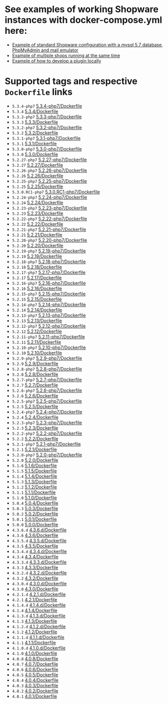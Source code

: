 # See examples of working Shopware instances with docker-compose.yml here:
- [Example of standard Shopware configuration with a mysql 5.7 database, PhpMyAdmin and mail emulator](https://github.com/dnhsoft/sw-docker-demo/blob/master/04-shopware-db-pma-cron-mail/docker-compose.yml) 
- [Example of multiple shops running at the same time](https://github.com/dnhsoft/sw-docker-demo/blob/master/05-multishops/docker-compose.yml)
- [Example of how to develop a plugin locally](https://github.com/dnhsoft/sw-docker-demo/tree/master/06-develop-a-plugin)

# Supported tags and respective `Dockerfile` links
- `5.3.4-php7` [5.3.4-php7/Dockerfile](https://github.com/dnhsoft/docker-shopware/blob/5.3.4-php7/Dockerfile)
- `5.3.4` [5.3.4/Dockerfile](https://github.com/dnhsoft/docker-shopware/blob/5.3.4/Dockerfile)
- `5.3.3-php7` [5.3.3-php7/Dockerfile](https://github.com/dnhsoft/docker-shopware/blob/5.3.3-php7/Dockerfile)
- `5.3.3` [5.3.3/Dockerfile](https://github.com/dnhsoft/docker-shopware/blob/5.3.3/Dockerfile)
- `5.3.2-php7` [5.3.2-php7/Dockerfile](https://github.com/dnhsoft/docker-shopware/blob/5.3.2-php7/Dockerfile)
- `5.3.2` [5.3.2/Dockerfile](https://github.com/dnhsoft/docker-shopware/blob/5.3.2/Dockerfile)
- `5.3.1-php7` [5.3.1-php7/Dockerfile](https://github.com/dnhsoft/docker-shopware/blob/5.3.1-php7/Dockerfile)
- `5.3.1` [5.3.1/Dockerfile](https://github.com/dnhsoft/docker-shopware/blob/5.3.1/Dockerfile)
- `5.3.0-php7` [5.3.0-php7/Dockerfile](https://github.com/dnhsoft/docker-shopware/blob/5.3.0-php7/Dockerfile)
- `5.3.0` [5.3.0/Dockerfile](https://github.com/dnhsoft/docker-shopware/blob/5.3.0/Dockerfile)
- `5.2.27-php7` [5.2.27-php7/Dockerfile](https://github.com/dnhsoft/docker-shopware/blob/5.2.27-php7/Dockerfile)
- `5.2.27` [5.2.27/Dockerfile](https://github.com/dnhsoft/docker-shopware/blob/5.2.27/Dockerfile)
- `5.2.26-php7` [5.2.26-php7/Dockerfile](https://github.com/dnhsoft/docker-shopware/blob/5.2.26-php7/Dockerfile)
- `5.2.26` [5.2.26/Dockerfile](https://github.com/dnhsoft/docker-shopware/blob/5.2.26/Dockerfile)
- `5.2.25-php7` [5.2.25-php7/Dockerfile](https://github.com/dnhsoft/docker-shopware/blob/5.2.25-php7/Dockerfile)
- `5.2.25` [5.2.25/Dockerfile](https://github.com/dnhsoft/docker-shopware/blob/5.2.25/Dockerfile)
- `5.3.0.RC1-php7` [5.3.0.RC1-php7/Dockerfile](https://github.com/dnhsoft/docker-shopware/blob/5.3.0.RC1-php7/Dockerfile)
- `5.2.24-php7` [5.2.24-php7/Dockerfile](https://github.com/dnhsoft/docker-shopware/blob/5.2.24-php7/Dockerfile)
- `5.2.24` [5.2.24/Dockerfile](https://github.com/dnhsoft/docker-shopware/blob/5.2.24/Dockerfile)
- `5.2.23-php7` [5.2.23-php7/Dockerfile](https://github.com/dnhsoft/docker-shopware/blob/5.2.23-php7/Dockerfile)
- `5.2.23` [5.2.23/Dockerfile](https://github.com/dnhsoft/docker-shopware/blob/5.2.23/Dockerfile)
- `5.2.22-php7` [5.2.22-php7/Dockerfile](https://github.com/dnhsoft/docker-shopware/blob/5.2.22-php7/Dockerfile)
- `5.2.22` [5.2.22/Dockerfile](https://github.com/dnhsoft/docker-shopware/blob/5.2.22/Dockerfile)
- `5.2.21-php7` [5.2.21-php7/Dockerfile](https://github.com/dnhsoft/docker-shopware/blob/5.2.21-php7/Dockerfile)
- `5.2.21` [5.2.21/Dockerfile](https://github.com/dnhsoft/docker-shopware/blob/5.2.21/Dockerfile)
- `5.2.20-php7` [5.2.20-php7/Dockerfile](https://github.com/dnhsoft/docker-shopware/blob/5.2.20-php7/Dockerfile)
- `5.2.20` [5.2.20/Dockerfile](https://github.com/dnhsoft/docker-shopware/blob/5.2.20/Dockerfile)
- `5.2.19-php7` [5.2.19-php7/Dockerfile](https://github.com/dnhsoft/docker-shopware/blob/5.2.19-php7/Dockerfile)
- `5.2.19` [5.2.19/Dockerfile](https://github.com/dnhsoft/docker-shopware/blob/5.2.19/Dockerfile)
- `5.2.18-php7` [5.2.18-php7/Dockerfile](https://github.com/dnhsoft/docker-shopware/blob/5.2.18-php7/Dockerfile)
- `5.2.18` [5.2.18/Dockerfile](https://github.com/dnhsoft/docker-shopware/blob/5.2.18/Dockerfile)
- `5.2.17-php7` [5.2.17-php7/Dockerfile](https://github.com/dnhsoft/docker-shopware/blob/5.2.17-php7/Dockerfile)
- `5.2.17` [5.2.17/Dockerfile](https://github.com/dnhsoft/docker-shopware/blob/5.2.17/Dockerfile)
- `5.2.16-php7` [5.2.16-php7/Dockerfile](https://github.com/dnhsoft/docker-shopware/blob/5.2.16-php7/Dockerfile)
- `5.2.16` [5.2.16/Dockerfile](https://github.com/dnhsoft/docker-shopware/blob/5.2.16/Dockerfile)
- `5.2.15-php7` [5.2.15-php7/Dockerfile](https://github.com/dnhsoft/docker-shopware/blob/5.2.15-php7/Dockerfile)
- `5.2.15` [5.2.15/Dockerfile](https://github.com/dnhsoft/docker-shopware/blob/5.2.15/Dockerfile)
- `5.2.14-php7` [5.2.14-php7/Dockerfile](https://github.com/dnhsoft/docker-shopware/blob/5.2.14-php7/Dockerfile)
- `5.2.14` [5.2.14/Dockerfile](https://github.com/dnhsoft/docker-shopware/blob/5.2.14/Dockerfile)
- `5.2.13-php7` [5.2.13-php7/Dockerfile](https://github.com/dnhsoft/docker-shopware/blob/5.2.13-php7/Dockerfile)
- `5.2.13` [5.2.13/Dockerfile](https://github.com/dnhsoft/docker-shopware/blob/5.2.13/Dockerfile)
- `5.2.12-php7` [5.2.12-php7/Dockerfile](https://github.com/dnhsoft/docker-shopware/blob/5.2.12-php7/Dockerfile)
- `5.2.12` [5.2.12/Dockerfile](https://github.com/dnhsoft/docker-shopware/blob/5.2.12/Dockerfile)
- `5.2.11-php7` [5.2.11-php7/Dockerfile](https://github.com/dnhsoft/docker-shopware/blob/5.2.11-php7/Dockerfile)
- `5.2.11` [5.2.11/Dockerfile](https://github.com/dnhsoft/docker-shopware/blob/5.2.11/Dockerfile)
- `5.2.10-php7` [5.2.10-php7/Dockerfile](https://github.com/dnhsoft/docker-shopware/blob/5.2.10-php7/Dockerfile)
- `5.2.10` [5.2.10/Dockerfile](https://github.com/dnhsoft/docker-shopware/blob/5.2.10/Dockerfile)
- `5.2.9-php7` [5.2.9-php7/Dockerfile](https://github.com/dnhsoft/docker-shopware/blob/5.2.9-php7/Dockerfile)
- `5.2.9` [5.2.9/Dockerfile](https://github.com/dnhsoft/docker-shopware/blob/5.2.9/Dockerfile)
- `5.2.8-php7` [5.2.8-php7/Dockerfile](https://github.com/dnhsoft/docker-shopware/blob/5.2.8-php7/Dockerfile)
- `5.2.8` [5.2.8/Dockerfile](https://github.com/dnhsoft/docker-shopware/blob/5.2.8/Dockerfile)
- `5.2.7-php7` [5.2.7-php7/Dockerfile](https://github.com/dnhsoft/docker-shopware/blob/5.2.7-php7/Dockerfile)
- `5.2.7` [5.2.7/Dockerfile](https://github.com/dnhsoft/docker-shopware/blob/5.2.7/Dockerfile)
- `5.2.6-php7` [5.2.6-php7/Dockerfile](https://github.com/dnhsoft/docker-shopware/blob/5.2.6-php7/Dockerfile)
- `5.2.6` [5.2.6/Dockerfile](https://github.com/dnhsoft/docker-shopware/blob/5.2.6/Dockerfile)
- `5.2.5-php7` [5.2.5-php7/Dockerfile](https://github.com/dnhsoft/docker-shopware/blob/5.2.5-php7/Dockerfile)
- `5.2.5` [5.2.5/Dockerfile](https://github.com/dnhsoft/docker-shopware/blob/5.2.5/Dockerfile)
- `5.2.4-php7` [5.2.4-php7/Dockerfile](https://github.com/dnhsoft/docker-shopware/blob/5.2.4-php7/Dockerfile)
- `5.2.4` [5.2.4/Dockerfile](https://github.com/dnhsoft/docker-shopware/blob/5.2.4/Dockerfile)
- `5.2.3-php7` [5.2.3-php7/Dockerfile](https://github.com/dnhsoft/docker-shopware/blob/5.2.3-php7/Dockerfile)
- `5.2.3` [5.2.3/Dockerfile](https://github.com/dnhsoft/docker-shopware/blob/5.2.3/Dockerfile)
- `5.2.2-php7` [5.2.2-php7/Dockerfile](https://github.com/dnhsoft/docker-shopware/blob/5.2.2-php7/Dockerfile)
- `5.2.2` [5.2.2/Dockerfile](https://github.com/dnhsoft/docker-shopware/blob/5.2.2/Dockerfile)
- `5.2.1-php7` [5.2.1-php7/Dockerfile](https://github.com/dnhsoft/docker-shopware/blob/5.2.1-php7/Dockerfile)
- `5.2.1` [5.2.1/Dockerfile](https://github.com/dnhsoft/docker-shopware/blob/5.2.1/Dockerfile)
- `5.2.0-php7` [5.2.0-php7/Dockerfile](https://github.com/dnhsoft/docker-shopware/blob/5.2.0-php7/Dockerfile)
- `5.2.0` [5.2.0/Dockerfile](https://github.com/dnhsoft/docker-shopware/blob/5.2.0/Dockerfile)
- `5.1.6` [5.1.6/Dockerfile](https://github.com/dnhsoft/docker-shopware/blob/5.1.6/Dockerfile)
- `5.1.5` [5.1.5/Dockerfile](https://github.com/dnhsoft/docker-shopware/blob/5.1.5/Dockerfile)
- `5.1.4` [5.1.4/Dockerfile](https://github.com/dnhsoft/docker-shopware/blob/5.1.4/Dockerfile)
- `5.1.3` [5.1.3/Dockerfile](https://github.com/dnhsoft/docker-shopware/blob/5.1.3/Dockerfile)
- `5.1.2` [5.1.2/Dockerfile](https://github.com/dnhsoft/docker-shopware/blob/5.1.2/Dockerfile)
- `5.1.1` [5.1.1/Dockerfile](https://github.com/dnhsoft/docker-shopware/blob/5.1.1/Dockerfile)
- `5.1.0` [5.1.0/Dockerfile](https://github.com/dnhsoft/docker-shopware/blob/5.1.0/Dockerfile)
- `5.0.4` [5.0.4/Dockerfile](https://github.com/dnhsoft/docker-shopware/blob/5.0.4/Dockerfile)
- `5.0.3` [5.0.3/Dockerfile](https://github.com/dnhsoft/docker-shopware/blob/5.0.3/Dockerfile)
- `5.0.2` [5.0.2/Dockerfile](https://github.com/dnhsoft/docker-shopware/blob/5.0.2/Dockerfile)
- `5.0.1` [5.0.1/Dockerfile](https://github.com/dnhsoft/docker-shopware/blob/5.0.1/Dockerfile)
- `5.0.0` [5.0.0/Dockerfile](https://github.com/dnhsoft/docker-shopware/blob/5.0.0/Dockerfile)
- `4.3.6.d` [4.3.6.d/Dockerfile](https://github.com/dnhsoft/docker-shopware/blob/4.3.6.d/Dockerfile)
- `4.3.6` [4.3.6/Dockerfile](https://github.com/dnhsoft/docker-shopware/blob/4.3.6/Dockerfile)
- `4.3.5.d` [4.3.5.d/Dockerfile](https://github.com/dnhsoft/docker-shopware/blob/4.3.5.d/Dockerfile)
- `4.3.5` [4.3.5/Dockerfile](https://github.com/dnhsoft/docker-shopware/blob/4.3.5/Dockerfile)
- `4.3.4.d` [4.3.4.d/Dockerfile](https://github.com/dnhsoft/docker-shopware/blob/4.3.4.d/Dockerfile)
- `4.3.4` [4.3.4/Dockerfile](https://github.com/dnhsoft/docker-shopware/blob/4.3.4/Dockerfile)
- `4.3.3.d` [4.3.3.d/Dockerfile](https://github.com/dnhsoft/docker-shopware/blob/4.3.3.d/Dockerfile)
- `4.3.3` [4.3.3/Dockerfile](https://github.com/dnhsoft/docker-shopware/blob/4.3.3/Dockerfile)
- `4.3.2.d` [4.3.2.d/Dockerfile](https://github.com/dnhsoft/docker-shopware/blob/4.3.2.d/Dockerfile)
- `4.3.2` [4.3.2/Dockerfile](https://github.com/dnhsoft/docker-shopware/blob/4.3.2/Dockerfile)
- `4.3.0.d` [4.3.0.d/Dockerfile](https://github.com/dnhsoft/docker-shopware/blob/4.3.0.d/Dockerfile)
- `4.3.0` [4.3.0/Dockerfile](https://github.com/dnhsoft/docker-shopware/blob/4.3.0/Dockerfile)
- `4.2.1.d` [4.2.1.d/Dockerfile](https://github.com/dnhsoft/docker-shopware/blob/4.2.1.d/Dockerfile)
- `4.2.1` [4.2.1/Dockerfile](https://github.com/dnhsoft/docker-shopware/blob/4.2.1/Dockerfile)
- `4.1.4.d` [4.1.4.d/Dockerfile](https://github.com/dnhsoft/docker-shopware/blob/4.1.4.d/Dockerfile)
- `4.1.4` [4.1.4/Dockerfile](https://github.com/dnhsoft/docker-shopware/blob/4.1.4/Dockerfile)
- `4.1.3.d` [4.1.3.d/Dockerfile](https://github.com/dnhsoft/docker-shopware/blob/4.1.3.d/Dockerfile)
- `4.1.3` [4.1.3/Dockerfile](https://github.com/dnhsoft/docker-shopware/blob/4.1.3/Dockerfile)
- `4.1.2.d` [4.1.2.d/Dockerfile](https://github.com/dnhsoft/docker-shopware/blob/4.1.2.d/Dockerfile)
- `4.1.2` [4.1.2/Dockerfile](https://github.com/dnhsoft/docker-shopware/blob/4.1.2/Dockerfile)
- `4.1.1.d` [4.1.1.d/Dockerfile](https://github.com/dnhsoft/docker-shopware/blob/4.1.1.d/Dockerfile)
- `4.1.1` [4.1.1/Dockerfile](https://github.com/dnhsoft/docker-shopware/blob/4.1.1/Dockerfile)
- `4.1.0.d` [4.1.0.d/Dockerfile](https://github.com/dnhsoft/docker-shopware/blob/4.1.0.d/Dockerfile)
- `4.1.0` [4.1.0/Dockerfile](https://github.com/dnhsoft/docker-shopware/blob/4.1.0/Dockerfile)
- `4.0.8` [4.0.8/Dockerfile](https://github.com/dnhsoft/docker-shopware/blob/4.0.8/Dockerfile)
- `4.0.7` [4.0.7/Dockerfile](https://github.com/dnhsoft/docker-shopware/blob/4.0.7/Dockerfile)
- `4.0.6` [4.0.6/Dockerfile](https://github.com/dnhsoft/docker-shopware/blob/4.0.6/Dockerfile)
- `4.0.5` [4.0.5/Dockerfile](https://github.com/dnhsoft/docker-shopware/blob/4.0.5/Dockerfile)
- `4.0.4` [4.0.4/Dockerfile](https://github.com/dnhsoft/docker-shopware/blob/4.0.4/Dockerfile)
- `4.0.3` [4.0.3/Dockerfile](https://github.com/dnhsoft/docker-shopware/blob/4.0.3/Dockerfile)
- `4.0.2` [4.0.2/Dockerfile](https://github.com/dnhsoft/docker-shopware/blob/4.0.2/Dockerfile)
- `4.0.1` [4.0.1/Dockerfile](https://github.com/dnhsoft/docker-shopware/blob/4.0.1/Dockerfile)
